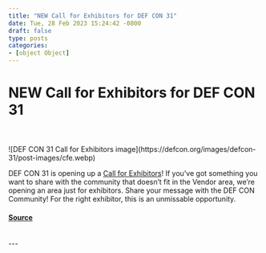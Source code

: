 ```yaml
---
title: "NEW Call for Exhibitors for DEF CON 31"
date: Tue, 28 Feb 2023 15:24:42 -0800
draft: false
type: posts
categories: 
- [object Object]
---
```

# NEW Call for Exhibitors for DEF CON 31

<br/>

<br/>
![DEF CON 31 Call for Exhibitors image](https://defcon.org/images/defcon-31/post-images/cfe.webp)  

DEF CON 31 is opening up a [Call for Exhibitors](https://defcon.org/html/defcon-31/dc-31-cfe.html)! If you’ve got something you want to share with the community that doesn’t fit in the Vendor area, we’re opening an area just for exhibitors. Share your message with the DEF CON Community! For the right exhibitor, this is an unmissable opportunity.

#### [Source](https://defcon.org/html/defcon-31/dc-31-cfe.html)

<br/>
---

